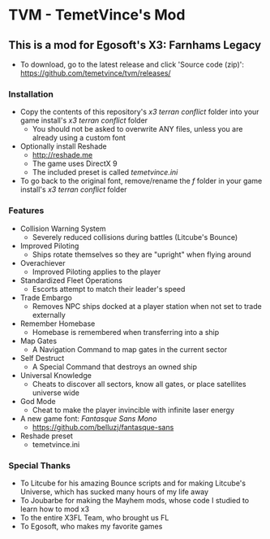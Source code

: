 # TVM - TemetVince's Mod

## This is a mod for Egosoft's X3: Farnhams Legacy
* To download, go to the latest release and click 'Source code (zip)': https://github.com/temetvince/tvm/releases/

### Installation
* Copy the contents of this repository's *x3 terran conflict* folder into your game install's *x3 terran conflict* folder
    * You should not be asked to overwrite ANY files, unless you are already using a custom font
* Optionally install Reshade
    * http://reshade.me
    * The game uses DirectX 9
    * The included preset is called *temetvince.ini*
* To go back to the original font, remove/rename the *f* folder in your game install's *x3 terran conflict* folder

### Features
* Collision Warning System
    * Severely reduced collisions during battles (Litcube's Bounce)
* Improved Piloting
    * Ships rotate themselves so they are "upright" when flying around
* Overachiever
    * Improved Piloting applies to the player
* Standardized Fleet Operations
    * Escorts attempt to match their leader's speed
* Trade Embargo
    * Removes NPC ships docked at a player station when not set to trade externally
* Remember Homebase
    * Homebase is remembered when transferring into a ship
* Map Gates
    * A Navigation Command to map gates in the current sector
* Self Destruct
    * A Special Command that destroys an owned ship
* Universal Knowledge
    * Cheats to discover all sectors, know all gates, or place satellites universe wide
* God Mode
    * Cheat to make the player invincible with infinite laser energy
* A new game font: *Fantasque Sans Mono*
    * https://github.com/belluzj/fantasque-sans
* Reshade preset
    * temetvince.ini

### Special Thanks
* To Litcube for his amazing Bounce scripts and for making Litcube's Universe, which has sucked many hours of my life away
* To Joubarbe for making the Mayhem mods, whose code I studied to learn how to mod x3
* To the entire X3FL Team, who brought us FL
* To Egosoft, who makes my favorite games